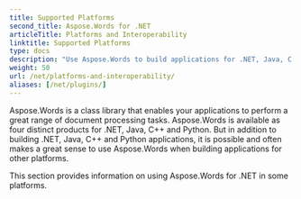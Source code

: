 ```yaml
---
title: Supported Platforms
second_title: Aspose.Words for .NET
articleTitle: Platforms and Interoperability
linktitle: Supported Platforms
type: docs
description: "Use Aspose.Words to build applications for .NET, Java, C ++, Python, as well as other platforms such as Azure, Visual Studio, PHP, and more to perform a wide variety of document processing tasks using C#."
weight: 50
url: /net/platforms-and-interoperability/
aliases: [/net/plugins/]
---
```


Aspose.Words is a class library that enables your applications to perform a great range of document processing tasks. Aspose.Words is available as four distinct products for .NET, Java, C++ and Python. But in addition to building .NET, Java, C++ and Python applications, it is possible and often makes a great sense to use Aspose.Words when building applications for other platforms.

This section provides information on using Aspose.Words for .NET in some platforms.

